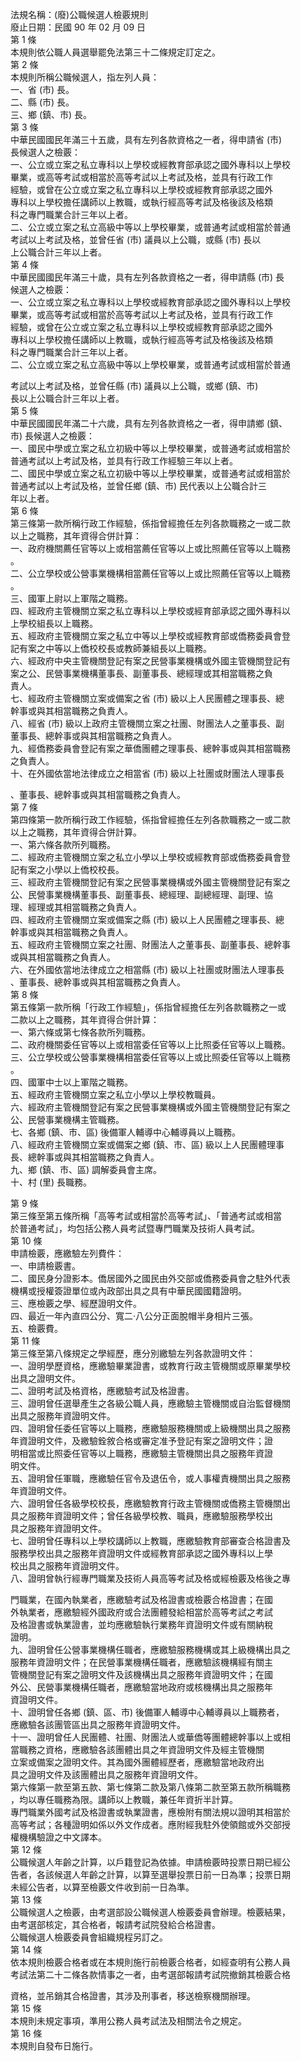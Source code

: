 法規名稱：(廢)公職候選人檢覈規則  
廢止日期：民國 90 年 02 月 09 日  
第 1 條  
本規則依公職人員選舉罷免法第三十二條規定訂定之。  
第 2 條  
本規則所稱公職候選人，指左列人員：  
一、省 (市) 長。  
二、縣 (市) 長。  
三、鄉 (鎮、市) 長。  
第 3 條  
中華民國國民年滿三十五歲，具有左列各款資格之一者，得申請省 (市)  
長候選人之檢覈：  
一、公立或立案之私立專科以上學校或經教育部承認之國外專科以上學校  
畢業，或高等考試或相當於高等考試以上考試及格，並具有行政工作  
經驗，或曾在公立或立案之私立專科以上學校或經教育部承認之國外  
專科以上學校擔任講師以上教職，或執行經高等考試及格後該及格類  
科之專門職業合計三年以上者。  
二、公立或立案之私立高級中等以上學校畢業，或普通考試或相當於普通  
考試以上考試及格，並曾任省 (市) 議員以上公職，或縣 (市) 長以  
上公職合計三年以上者。  
第 4 條  
中華民國國民年滿三十歲，具有左列各款資格之一者，得申請縣 (市) 長  
候選人之檢覈：  
一、公立或立案之私立專科以上學校或經教育部承認之國外專科以上學校  
畢業，或高等考試或相當於高等考試以上考試及格，並具有行政工作  
經驗，或曾在公立或立案之私立專科以上學校或經教育部承認之國外  
專科以上學校擔任講師以上教職，或執行經高等考試及格後該及格類  
科之專門職業合計三年以上者。  
二、公立或立案之私立高級中等以上學校畢業，或普通考試或相當於普通  


考試以上考試及格，並曾任縣 (市) 議員以上公職，或鄉 (鎮、市)  
長以上公職合計三年以上者。  
第 5 條  
中華民國國民年滿二十六歲，具有左列各款資格之一者，得申請鄉 (鎮、  
市) 長候選人之檢覈：  
一、國民中學或立案之私立初級中等以上學校畢業，或普通考試或相當於  
普通考試以上考試及格，並具有行政工作經驗三年以上者。  
二、國民中學或立案之私立初級中等以上學校畢業，或普通考試或相當於  
普通考試以上考試及格，並曾任鄉 (鎮、市) 民代表以上公職合計三  
年以上者。  
第 6 條  
第三條第一款所稱行政工作經驗，係指曾經擔任左列各款職務之一或二款  
以上之職務，其年資得合併計算：  
一、政府機關薦任官等以上或相當薦任官等以上或比照薦任官等以上職務  
。  
二、公立學校或公營事業機構相當薦任官等以上或比照薦任官等以上職務  
。  
三、國軍上尉以上軍階之職務。  
四、經政府主管機關立案之私立專科以上學校或經育部承認之國外專科以  
上學校組長以上職務。  
五、經政府主管機關立案之私立中等以上學校或經教育部或僑務委員會登  
記有案之中等以上僑校校長或教師兼組長以上職務。  
六、經政府中央主管機關登記有案之民營事業機構或外國主管機關登記有  
案之公、民營事業機構董事長、副董事長、總經理或其相當職務之負  
責人。  
七、經政府主管機關立案或備案之省 (市) 級以上人民團體之理事長、總  
幹事或與其相當職務之負責人。  
八、經省 (市) 級以上政府主管機關立案之社團、財團法人之董事長、副  
董事長、總幹事或與其相當職務之負責人。  
九、經僑務委員會登記有案之華僑團體之理事長、總幹事或與其相當職務  
之負責人。  
十、在外國依當地法律成立之相當省 (市) 級以上社團或財團法人理事長  


、董事長、總幹事或與其相當職務之負責人。  
第 7 條  
第四條第一款所稱行政工作經驗，係指曾經擔任左列各款職務之一或二款  
以上之職務，其年資得合併計算。  
一、第六條各款所列職務。  
二、經政府主管機關立案之私立小學以上學校或經教育部或僑務委員會登  
記有案之小學以上僑校校長。  
三、經政府主管機關登記有案之民營事業機構或外國主管機關登記有案之  
公、民營事業機構董事長、副董事長、總經理、副總經理、副理、協  
理、經理或其相當職務之負責人。  
四、經政府主管機關立案或備案之縣 (市) 級以上人民團體之理事長、總  
幹事或與其相當職務之負責人。  
五、經政府主管機關立案之社團、財團法人之董事長、副董事長、總幹事  
或與其相當職務之負責人。  
六、在外國依當地法律成立之相當縣 (市) 級以上社團或財團法人理事長  
、董事長、總幹事或與其相當職務之負責人。  
第 8 條  
第五條第一款所稱「行政工作經驗」，係指曾經擔任左列各款職務之一或  
二款以上之職務，其年資得合併計算：  
一、第六條或第七條各款所列職務。  
二、政府機關委任官等以上或相當委任官等以上比照委任官等以上職務。  
三、公立學校或公營事業機構相當委任官等以上或比照委任官等以上職務  
。  
四、國軍中士以上軍階之職務。  
五、經政府主管機關立案之私立小學以上學校教職員。  
六、經政府主管機關登記有案之民營事業機構或外國主管機關登記有案之  
公、民營事業機構主管職務。  
七、各鄉 (鎮、市、區) 後備軍人輔導中心輔導員以上職務。  
八、經政府主管機關立案或備案之鄉 (鎮、市、區) 級以上人民團體理事  
長、總幹事或與其相當職務之負責人。  
九、鄉 (鎮、市、區) 調解委員會主席。  
十、村 (里) 長職務。  


第 9 條  
第三條至第五條所稱「高等考試或相當於高等考試」、「普通考試或相當  
於普通考試」，均包括公務人員考試暨專門職業及技術人員考試。  
第 10 條  
申請檢覈，應繳驗左列費件：  
一、申請檢覈書。  
二、國民身分證影本。僑居國外之國民由外交部或僑務委員會之駐外代表  
機構或授權簽證單位或內政部出具之具有中華民國國籍證明。  
三、應檢覈之學、經歷證明文件。  
四、最近一年內直四公分、寬二‧八公分正面脫帽半身相片三張。  
五、檢覈費。  
第 11 條  
第三條至第八條規定之學經歷，應分別繳驗左列各款證明文件：  
一、證明學歷資格，應繳驗畢業證書，或教育行政主管機關或原畢業學校  
出具之證明文件。  
二、證明考試及格資格，應繳驗考試及格證書。  
三、證明曾任選舉產生之各級公職人員，應繳驗主管機關或自治監督機關  
出具之服務年資證明文件。  
四、證明曾任委任官等以上職務，應繳驗服務機關或上級機關出具之服務  
年資證明文件，及繳驗銓敘合格或審定准予登記有案之證明文件；證  
明相當或比照委任官等以上職務，應繳驗主管機關出具之服務年資證  
明文件。  
五、證明曾任軍職，應繳驗任官令及退伍令，或人事權責機關出具之服務  
年資證明文件。  
六、證明曾任各級學校校長，應繳驗教育行政主管機關或僑務主管機關出  
具之服務年資證明文件；曾任各級學校教、職員，應繳驗服務學校出  
具之服務年資證明文件。  
七、證明曾任專科以上學校講師以上教職，應繳驗教育部審查合格證書及  
服務學校出具之服務年資證明文件或經教育部承認之國外專科以上學  
校出具之服務年資證明文件。  
八、證明曾執行經專門職業及技術人員高等考試及格或經檢覈及格後之專  


門職業，在國內執業者，應繳驗考試及格證書或檢覈合格證書；在國  
外執業者，應繳驗經外國政府或合法團體發給相當於高等考試之考試  
及格證書或執業證書，並均應繳驗執行業務年資證明文件或有關納稅  
證明。  
九、證明曾任公營事業機構任職者，應繳驗服務機構或其上級機構出具之  
服務年資證明文件；在民營事業機構任職者，應繳驗該機構經有關主  
管機關登記有案之證明文件及該機構出具之服務年資證明文件；在國  
外公、民營事業機構任職者，應繳驗當地政府或核機構出具之服務年  
資證明文件。  
十、證明曾任各鄉 (鎮、區、市) 後備軍人輔導中心輔導員以上職務者，  
應繳驗各該團管區出具之服務年資證明文件。  
十一、證明曾任人民團體、社團、財團法人或華僑等團體總幹事以上或相  
當職務之資格，應繳驗各該團體出具之年資證明文件及經主管機關  
立案或備案之證明文件。其為國外團體經歷者，應繳驗當地政府出  
具之證明文件及該團體出具之服務年資證明文件。  
第六條第一款至第五款、第七條第二款及第八條第二款至第五款所稱職務  
，均以專任職務為限。講師以上教職，兼任年資折半計算。  
專門職業外國考試及格證書或執業證書，應檢附有關法規以證明其相當於  
高等考試；各種證明如係以外文作成者。應附經我駐外使領館或外交部授  
權機構驗證之中文譯本。  
第 12 條  
公職候選人年齡之計算，以戶籍登記為依據。申請檢覈時投票日期已經公  
告者，各該候選人年齡之計算，以算至選舉投票日前一日為準；投票日期  
未經公告者，以算至檢覈文件收到前一日為準。  
第 13 條  
公職候選人之檢覈，由考選部設公職候選人檢覈委員會辦理。檢覈結果，  
由考選部核定，其合格者，報請考試院發給合格證書。  
公職候選人檢覈委員會組織規程另訂之。  
第 14 條  
依本規則檢覈合格者或在本規則施行前檢覈合格者，如經查明有公務人員  
考試法第二十二條各款情事之一者，由考選部報請考試院撤銷其檢覈合格  


資格，並吊銷其合格證書，其涉及刑事者，移送檢察機關辦理。  
第 15 條  
本規則未規定事項，準用公務人員考試法及相關法令之規定。  
第 16 條  
本規則自發布日施行。  



